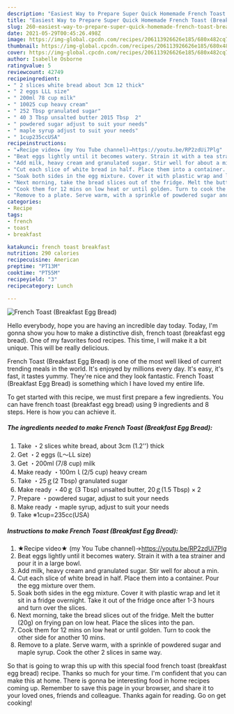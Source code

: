 ```yaml
---
description: "Easiest Way to Prepare Super Quick Homemade French Toast (Breakfast Egg Bread)"
title: "Easiest Way to Prepare Super Quick Homemade French Toast (Breakfast Egg Bread)"
slug: 260-easiest-way-to-prepare-super-quick-homemade-french-toast-breakfast-egg-bread
date: 2021-05-29T00:45:26.498Z
image: https://img-global.cpcdn.com/recipes/206113926626e185/680x482cq70/french-toast-breakfast-egg-bread-recipe-main-photo.jpg
thumbnail: https://img-global.cpcdn.com/recipes/206113926626e185/680x482cq70/french-toast-breakfast-egg-bread-recipe-main-photo.jpg
cover: https://img-global.cpcdn.com/recipes/206113926626e185/680x482cq70/french-toast-breakfast-egg-bread-recipe-main-photo.jpg
author: Isabelle Osborne
ratingvalue: 5
reviewcount: 42749
recipeingredient:
- " 2 slices white bread about 3cm 12 thick"
- " 2 eggs LLL size"
- " 200ml 78 cup milk"
- " 10025 cup heavy cream"
- " 252 Tbsp granulated sugar"
- " 40 3 Tbsp unsalted butter 2015 Tbsp  2"
- " powdered sugar adjust to suit your needs"
- " maple syrup adjust to suit your needs"
- " 1cup235ccUSA"
recipeinstructions:
- "★Recipe video★ (my You Tube channel)→https://youtu.be/RP2zdUi7Plg"
- "Beat eggs lightly until it becomes watery. Strain it with a tea strainer and pour it in a large bowl."
- "Add milk, heavy cream and granulated sugar. Stir well for about a min."
- "Cut each slice of white bread in half. Place them into a container. Pour the egg mixture over them."
- "Soak both sides in the egg mixture. Cover it with plastic wrap and let it sit in a fridge overnight. Take it out of the fridge once after 1-3 hours and turn over the slices."
- "Next morning, take the bread slices out of the fridge. Melt the butter (20g) on frying pan on low heat. Place the slices into the pan."
- "Cook them for 12 mins on low heat or until golden. Turn to cook the other side for another 10 mins."
- "Remove to a plate. Serve warm, with a sprinkle of powdered sugar and maple syrup. Cook the other 2 slices in same way."
categories:
- Recipe
tags:
- french
- toast
- breakfast

katakunci: french toast breakfast 
nutrition: 290 calories
recipecuisine: American
preptime: "PT13M"
cooktime: "PT55M"
recipeyield: "3"
recipecategory: Lunch

---
```



![French Toast (Breakfast Egg Bread)](https://img-global.cpcdn.com/recipes/206113926626e185/680x482cq70/french-toast-breakfast-egg-bread-recipe-main-photo.jpg)

Hello everybody, hope you are having an incredible day today. Today, I'm gonna show you how to make a distinctive dish, french toast (breakfast egg bread). One of my favorites food recipes. This time, I will make it a bit unique. This will be really delicious.

French Toast (Breakfast Egg Bread) is one of the most well liked of current trending meals in the world. It's enjoyed by millions every day. It's easy, it's fast, it tastes yummy. They're nice and they look fantastic. French Toast (Breakfast Egg Bread) is something which I have loved my entire life.




To get started with this recipe, we must first prepare a few ingredients. You can have french toast (breakfast egg bread) using 9 ingredients and 8 steps. Here is how you can achieve it.

<!--inarticleads1-->

##### The ingredients needed to make French Toast (Breakfast Egg Bread):

1. Take  ・2 slices white bread, about 3cm (1.2&#39;&#39;) thick
1. Get  ・2 eggs (L～LL size)
1. Get  ・200ml (7/8 cup) milk
1. Make ready  ・100ｍｌ(2/5 cup) heavy cream
1. Take  ・25ｇ(2 Tbsp) granulated sugar
1. Make ready  ・40ｇ (3 Tbsp) unsalted butter, 20ｇ(1.5 Tbsp) × 2
1. Prepare  ・powdered sugar, adjust to suit your needs
1. Make ready  ・maple syrup, adjust to suit your needs
1. Take  ※1cup=235cc(USA)




<!--inarticleads2-->

##### Instructions to make French Toast (Breakfast Egg Bread):

1. ★Recipe video★ (my You Tube channel)→https://youtu.be/RP2zdUi7Plg
1. Beat eggs lightly until it becomes watery. Strain it with a tea strainer and pour it in a large bowl.
1. Add milk, heavy cream and granulated sugar. Stir well for about a min.
1. Cut each slice of white bread in half. Place them into a container. Pour the egg mixture over them.
1. Soak both sides in the egg mixture. Cover it with plastic wrap and let it sit in a fridge overnight. Take it out of the fridge once after 1-3 hours and turn over the slices.
1. Next morning, take the bread slices out of the fridge. Melt the butter (20g) on frying pan on low heat. Place the slices into the pan.
1. Cook them for 12 mins on low heat or until golden. Turn to cook the other side for another 10 mins.
1. Remove to a plate. Serve warm, with a sprinkle of powdered sugar and maple syrup. Cook the other 2 slices in same way.




So that is going to wrap this up with this special food french toast (breakfast egg bread) recipe. Thanks so much for your time. I'm confident that you can make this at home. There is gonna be interesting food in home recipes coming up. Remember to save this page in your browser, and share it to your loved ones, friends and colleague. Thanks again for reading. Go on get cooking!
